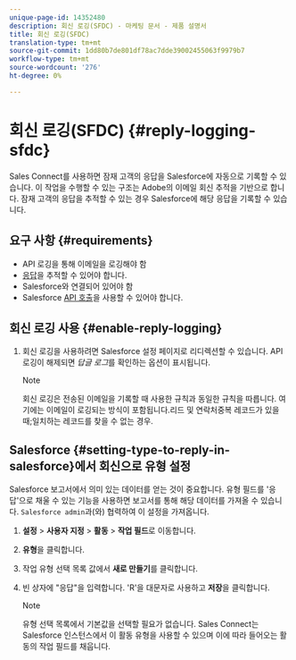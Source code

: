 ```yaml
---
unique-page-id: 14352480
description: 회신 로깅(SFDC) - 마케팅 문서 - 제품 설명서
title: 회신 로깅(SFDC)
translation-type: tm+mt
source-git-commit: 1dd80b7de801df78ac7dde39002455063f9979b7
workflow-type: tm+mt
source-wordcount: '276'
ht-degree: 0%

---
```



# 회신 로깅(SFDC) {#reply-logging-sfdc}

Sales Connect를 사용하면 잠재 고객의 응답을 Salesforce에 자동으로 기록할 수 있습니다. 이 작업을 수행할 수 있는 구조는 Adobe의 이메일 회신 추적을 기반으로 합니다. 잠재 고객의 응답을 추적할 수 있는 경우 Salesforce에 해당 응답을 기록할 수 있습니다.

## 요구 사항 {#requirements}

* API 로깅을 통해 이메일을 로깅해야 함
* [응답](/help/marketo/product-docs/marketo-sales-connect/email/common-tracking-questions/how-reply-tracking-works.md)을 추적할 수 있어야 합니다.
* Salesforce와 연결되어 있어야 함
* Salesforce [API 호출](https://developer.salesforce.com/docs/atlas.en-us.salesforce_app_limits_cheatsheet.meta/salesforce_app_limits_cheatsheet/salesforce_app_limits_platform_api.htm)을 사용할 수 있어야 합니다.

## 회신 로깅 사용 {#enable-reply-logging}

1. 회신 로깅을 사용하려면 Salesforce 설정 페이지로 리디렉션할 수 있습니다. API 로깅이 해제되면 _답글 로그_&#x200B;를 확인하는 옵션이 표시됩니다.

   >[!NOTE]
   >
   >회신 로깅은 전송된 이메일을 기록할 때 사용한 규칙과 동일한 규칙을 따릅니다. 여기에는 이메일이 로깅되는 방식이 포함됩니다.리드 및 연락처중복 레코드가 있을 때;일치하는 레코드를 찾을 수 없는 경우.

## Salesforce {#setting-type-to-reply-in-salesforce}에서 회신으로 유형 설정

Salesforce 보고서에서 의미 있는 데이터를 얻는 것이 중요합니다. 유형 필드를 &#39;응답&#39;으로 채울 수 있는 기능을 사용하면 보고서를 통해 해당 데이터를 가져올 수 있습니다. `Salesforce admin`과(와) 협력하여 이 설정을 가져옵니다.

1. **설정** > **사용자 지정** > **활동** > **작업 필드**&#x200B;로 이동합니다.
1. **유형**&#x200B;을 클릭합니다.
1. 작업 유형 선택 목록 값에서 **새로 만들기**&#x200B;를 클릭합니다.
1. 빈 상자에 &quot;응답&quot;을 입력합니다. &#39;R&#39;을 대문자로 사용하고 **저장**&#x200B;을 클릭합니다.

   >[!NOTE]
   >
   >유형 선택 목록에서 기본값을 선택할 필요가 없습니다. Sales Connect는 Salesforce 인스턴스에서 이 활동 유형을 사용할 수 있으며 이에 따라 들어오는 활동의 작업 필드를 채웁니다.
